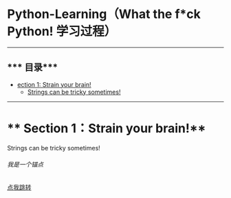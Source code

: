 # Python-Learning（What the f*ck Python! 学习过程）

-----------------------------------------------------------------
*** 目录***
-----------------------------------------------------------------
- [ection 1: Strain your brain!](#s1)
  - [Strings can be tricky sometimes!](#s1_1) 



-------------------------------------------------------------------
 # ** <s1 id ='s1'>Section 1：Strain your brain!</s1>**

<s11 id='s1_1'> Strings can be tricky sometimes!</s11>

<h6 id='anchor'>我是一个锚点</h6>

  [点我跳转](#anchor)
